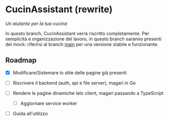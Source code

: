 # CucinAssistant (rewrite)

_Un aiutante per la tua cucina_

In questo branch, CucinAssistant verrà riscritto completamente.
Per semplicità e organizzazione del lavoro, in questo branch saranno presenti dei mock: riferirsi al branch [main](https://github.com/gianluparri03/cucinassistant/tree/main)
per una versione stabile e funzionante.

## Roadmap

- [X] Modificare/Sistemare lo stile delle pagine già presenti

- [ ] Riscrivere il backend (auth, api e file server), magari in Go

- [ ] Rendere le pagine dinamiche lato client, magari passando a TypeScript
  - [ ] Aggiornare service worker

- [ ] Guida all'utilizzo
